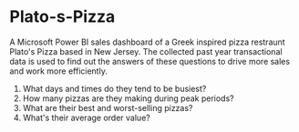 # Plato-s-Pizza
A Microsoft Power BI sales dashboard of a Greek inspired pizza restraunt Plato's Pizza based in New Jersey. 
The collected past year transactional data is used to find out the answers of these questions to drive more sales and work more efficiently.
1. What days and times do they tend to be busiest?
2. How many pizzas are they making during peak periods?
3. What are their best and worst-selling pizzas?
4. What's their average order value?
